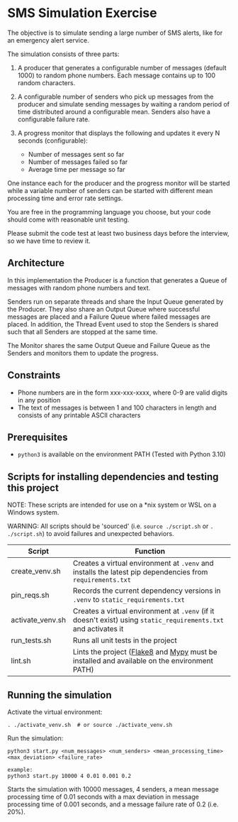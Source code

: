 # SMS Simulation Exercise

The objective is to simulate sending a large number of SMS alerts, like for an emergency alert service.

The simulation consists of three parts:
1. A producer that generates a configurable number of messages (default 1000) to random phone numbers. Each message
contains up to 100 random characters.

2. A configurable number of senders who pick up messages from the producer and simulate sending messages by waiting
a random period of time distributed around a configurable mean. Senders also have a configurable failure rate.

3. A progress monitor that displays the following and updates it every N seconds (configurable):
    - Number of messages sent so far
    - Number of messages failed so far
    - Average time per message so far
   
One instance each for the producer and the progress monitor will be started while a variable number of senders
can be started with different mean processing time and error rate settings.

You are free in the programming language you choose, but your code should come with reasonable unit testing.

Please submit the code test at least two business days before the interview, so we have time to review it.

## Architecture
In this implementation the Producer is a function that generates a Queue of messages with random phone numbers and text.

Senders run on separate threads and share the Input Queue generated by the Producer. They also share an Output Queue
where successful messages are placed and a Failure Queue where failed messages are placed. In addition, the Thread
Event used to stop the Senders is shared such that all Senders are stopped at the same time.

The Monitor shares the same Output Queue and Failure Queue as the Senders and monitors them to update the progress.

## Constraints
- Phone numbers are in the form xxx-xxx-xxxx, where 0-9 are valid digits in any position
- The text of messages is between 1 and 100 characters in length and consists of any printable ASCII characters

## Prerequisites
- `python3` is available on the environment PATH (Tested with Python 3.10)

## Scripts for installing dependencies and testing this project

NOTE: These scripts are intended for use on a *nix system or WSL on a Windows system.

WARNING: All scripts should be 'sourced' (i.e. `source ./script.sh` or `. ./script.sh`) to avoid failures and unexpected behaviors.

| Script           | Function                                                                                                                                                                                        |
|------------------|-------------------------------------------------------------------------------------------------------------------------------------------------------------------------------------------------|
| create_venv.sh   | Creates a virtual environment at `.venv` and installs the latest pip dependencies from `requirements.txt`                                                                                       |
| pin_reqs.sh      | Records the current dependency versions in `.venv` to `static_requirements.txt`                                                                                                                 |
| activate_venv.sh | Creates a virtual environment at `.venv` (if it doesn't exist) using `static_requirements.txt` and activates it                                                                                 |
| run_tests.sh     | Runs all unit tests in the project                                                                                                                                                              |
| lint.sh          | Lints the project ([Flake8](https://flake8.pycqa.org/en/4.0.1/) and [Mypy](https://mypy.readthedocs.io/en/stable/getting_started.html) must be installed and available on the environment PATH) |

## Running the simulation
Activate the virtual environment:
```shell
. ./activate_venv.sh  # or source ./activate_venv.sh
```

Run the simulation:
```shell
python3 start.py <num_messages> <num_senders> <mean_processing_time> <max_deviation> <failure_rate>

example:
python3 start.py 10000 4 0.01 0.001 0.2
```
Starts the simulation with 10000 messages, 4 senders, a mean message processing time of 0.01 seconds with a max
deviation in message processing time of 0.001 seconds, and a message failure rate of 0.2 (i.e. 20%).
